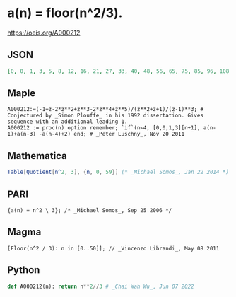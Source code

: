 # a\(n\) \= floor\(n^2/3\)\.
https://oeis.org/A000212
## JSON
```JSON
[0, 0, 1, 3, 5, 8, 12, 16, 21, 27, 33, 40, 48, 56, 65, 75, 85, 96, 108, 120, 133, 147, 161, 176, 192, 208, 225, 243, 261, 280, 300, 320, 341, 363, 385, 408, 432, 456, 481, 507, 533, 560, 588, 616, 645, 675, 705, 736, 768, 800, 833, 867, 901, 936]
```
## Maple
```Maple
A000212:=(-1+z-2*z**2+z**3-2*z**4+z**5)/(z**2+z+1)/(z-1)**3; # Conjectured by _Simon Plouffe_ in his 1992 dissertation. Gives sequence with an additional leading 1.
A000212 := proc(n) option remember; `if`(n<4, [0,0,1,3][n+1], a(n-1)+a(n-3) -a(n-4)+2) end; # _Peter Luschny_, Nov 20 2011
```
## Mathematica
```Mathematica
Table[Quotient[n^2, 3], {n, 0, 59}] (* _Michael Somos_, Jan 22 2014 *)
```
## PARI
```PARI
{a(n) = n^2 \ 3}; /* _Michael Somos_, Sep 25 2006 */
```
## Magma
```Magma
[Floor(n^2 / 3): n in [0..50]]; // _Vincenzo Librandi_, May 08 2011
```
## Python
```Python
def A000212(n): return n**2//3 # _Chai Wah Wu_, Jun 07 2022
```
